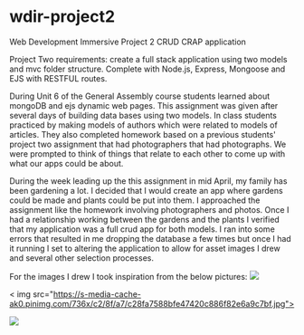 # wdir-project2
Web Development Immersive Project 2 CRUD CRAP application


Project Two requirements: create a full stack application using two models and mvc folder structure. Complete with Node.js, Express, Mongoose and EJS with RESTFUL routes.

During Unit 6 of the General Assembly course students learned about mongoDB and ejs dynamic web pages. This assignment was given after several days of building data bases using two models. In class students practiced by making models of authors which were related to models of articles. They also completed homework based on a previous students' project two assignment that had photographers that had photographs. We were prompted to think of things that relate to each other to come up with what our apps could be about.

During the week leading up the this assignment in mid April, my family has been gardening a lot. I decided that I would create an app where gardens could be made and plants could be put into them. I approached the assignment like the homework involving photographers and photos. Once I had a relationship working between the gardens and the plants I verified that my application was a full crud app for both models. I ran into some errors that resulted in me dropping the database a few times but once I had it running I set to altering the application to allow for asset images I drew and several other selection processes.

For the images I drew I took inspiration from the below pictures: 
<img src="https://s-media-cache-ak0.pinimg.com/236x/c5/54/5a/c5545ae717ce2a84bbbe048fda0f5545.jpg" >

< img src="https://s-media-cache-ak0.pinimg.com/736x/c2/8f/a7/c28fa7588bfe47420c886f82e6a9c7bf.jpg">

<img src="https://thumb1.shutterstock.com/display_pic_with_logo/272785/272785,1240327773,4/stock-vector-vector-illustration-of-flowers-design-set-made-with-simple-line-only-28902391.jpg">
